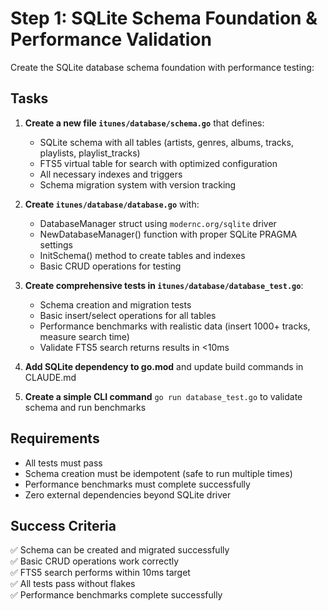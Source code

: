 # Step 1: SQLite Schema Foundation & Performance Validation

Create the SQLite database schema foundation with performance testing:

## Tasks

1. **Create a new file `itunes/database/schema.go`** that defines:
   - SQLite schema with all tables (artists, genres, albums, tracks, playlists, playlist_tracks)
   - FTS5 virtual table for search with optimized configuration
   - All necessary indexes and triggers
   - Schema migration system with version tracking

2. **Create `itunes/database/database.go`** with:
   - DatabaseManager struct using `modernc.org/sqlite` driver
   - NewDatabaseManager() function with proper SQLite PRAGMA settings
   - InitSchema() method to create tables and indexes
   - Basic CRUD operations for testing

3. **Create comprehensive tests in `itunes/database/database_test.go`**:
   - Schema creation and migration tests
   - Basic insert/select operations for all tables
   - Performance benchmarks with realistic data (insert 1000+ tracks, measure search time)
   - Validate FTS5 search returns results in <10ms

4. **Add SQLite dependency to go.mod** and update build commands in CLAUDE.md

5. **Create a simple CLI command** `go run database_test.go` to validate schema and run benchmarks

## Requirements

- All tests must pass
- Schema creation must be idempotent (safe to run multiple times)
- Performance benchmarks must complete successfully
- Zero external dependencies beyond SQLite driver

## Success Criteria

✅ Schema can be created and migrated successfully  
✅ Basic CRUD operations work correctly  
✅ FTS5 search performs within 10ms target  
✅ All tests pass without flakes  
✅ Performance benchmarks complete successfully